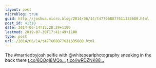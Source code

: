 ```yaml
---
layout: post
microblog: true
guid: http://joshua.micro.blog/2014/06/14/t477668877611335680.html
post_id: 41318
date: 2014-06-14T15:28:29+1100
lastmod: 2019-07-30T17:41:49+1100
type: post
url: /2014/06/14/t477668877611335680.html
---
```

The #marriedbyjosh selfie with @whitepearlphotography sneaking in the back there [t.co/8QQqI8MQo...](http://t.co/8QQqI8MQo5) [t.co/iwRDZNK88...](http://t.co/iwRDZNK88J)
